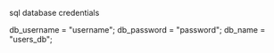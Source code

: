 sql database credentials

db_username = "username";
db_password = "password";
db_name     = "users_db";
